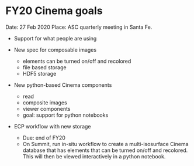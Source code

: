 # FY20 Cinema goals

Date:  27 Feb 2020
Place: ASC quarterly meeting in Santa Fe.

- Support for what people are using

- New spec for composable images
    - elements can be turned on/off and recolored
    - file based storage
    - HDF5 storage

- New python-based Cinema components
    - read
    - composite images
    - viewer components 
    - goal: support for python notebooks

- ECP workflow with new storage
    - Due: end of FY20 
    - On Summit, run in-situ workflow to create a multi-isosurface Cinema database that has elements that can be turned on/off and recolored. This will then be viewed interactively in a python notebook.
